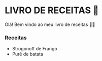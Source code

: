 # LIVRO DE RECEITAS :blue_book:

Olá! Bem vindo ao meu livro de receitas :man_cook:

### Receitas

- Strogonoff de Frango
- Purê de batata
